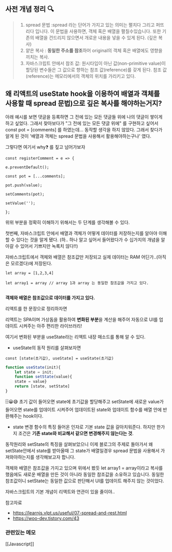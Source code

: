 ---
---



## 사전 개념 정리 🔍
> 1. spread 문법 :spread 라는 단어가 가지고 있는 의미는 펼치다 그리고  퍼뜨리다 입니다. 이 문법을 사용하면, 객체 혹은 배열을 펼칠수있습니다. 또한 기존의 배열을 건드리지 않으면서 개로운 내용을 넣을 수 있게 된다. (깊은 복사)
> 2. 얕은 복사 : **동일한 주소를 참조**하어 original의 객체 혹은 배열에도 영향을 끼치는 복사.
> 3. 자바스크립트 안에서 참조 값: 원시타입이 아닌 값(non-primitive value)이 할당된 변수들은 그 값으로 향하는 참조 값(reference)를 갖게 된다. 참조 값(reference)는 메모리에서의 객체의 위치를 가리키고 있다.


## 왜 리액트의 useState hook을 이용하여 배열과 객체를 사용할 때 spread 문법)으로 깊은 복사를 해야하는거지? 
아래 예시를 보면 댓글을 등록하면 그 전에 있는 모든 댓글들 위에 나의 댓글이 쌓이게 하고 싶었다. 그래서 찾아보다가 "그 전에 있는 모든 댓글 위에" 를 구현하고 싶어서 const pot = [comments] 를 하였는데... 동작할 생각을 하지 않았다. 그래서 찾다가 알게 된 것이 '배열과 객체는 spread 문법을 사용해서 활용해야하는구나' 였다. 

그렇다면 여기서 why❓  를 짚고 넘어가보자

``` Jsx
const registerComment = e => {

e.preventDefault();

const pot = [...comments];

pot.push(value);

setComments(pot);

setValue('');

};
```

위위 부분을 정확히 이해하기 위해서는 두 단계를 생각해볼 수 있다.

첫번째, 자바스크립트 안에서 배열과 객체가 어떻게 데이터를 저장하는지를 알아야 이해할 수 있다는 것을 알게 됐다. (하.. 하나 알고 싶어서 들어왔다가 수 십가지의 개념을 알아갈 수 있어서 기쁘지만 녹록치 않다!!)

자바스크립트에서 객체와 배열은 참조값만 저장되고 실제 데이터는 RAM 어딘가..(아직은 모르겠다)에 저장된다. 

```
let array = [1,2,3,4]

let array1 = array // array 1과 array 는 동일한 참조값을 가지고 있다.


```

**객체와 배열은 참조값으로 데이터를 가지고 있다.** 

리액트를 한 문장으로 정리하자면 

리액트는 SPA이며 가상돔을 활용하여 **변화된 부분**을 계산을 해주어 자동으로 UI를 업데이트 시켜주는 아주 편리한 라이브러리!

여기서 변화된 부분을 useState라는 리액트 내장 매소드를 통해 알 수 있다.

- useState의 동작 원리를 살펴보자면 

`const [state(초기값), useState] = useState(초기값)`

``` jsx
function useState(init){
	let state = init;
	function setState(value){
	state = value}
	return [state, setState]
}
```
🗄😀😅
초기 값이 들어오면 state에 초기값을 할당해주고 setState에 새로운 value가 들어오면 state를 업데이트 시켜주어 업데이트된 state와 업데이트 함수를 배열 안에 반환해주는 hook이다. 

-  state 변경 함수의 특징
들어온 인자로 기본 state 값을 갈아치워준다. 하지만 한가지 조건은 **기존 state와 비교해서 같으면 변경해주지 않는다는 것**. 

동작원리와 setState의 특징을 살펴보았으니 이제 블로그의 주제로 돌아가서 왜 setState안에서 state를 받아올때 그 state가 배열일경우 spread 문법을 사용해서 가져와야하는지를 생각해보고자 합니다.

객체와 배열은 참조값을 가지고 있으며 위에서 봤듯 let array1 = array이라고 복사를 했음에도 새로운 배열을 만든 것이 아니라 동일한 참조값을 소유하고 있습니다.  동일한 참조값이니 setState는 동일한 값으로 판단해서 UI를 업데이트 해주지 않는 것이었다.  


자바스크립트의 기본 개념이 리액트와 연관이 있을 줄이야.. 




참고자료
- https://learnjs.vlpt.us/useful/07-spread-and-rest.html
- https://woo-dev.tistory.com/43


### 관련있는 메모
[[Javascript]]